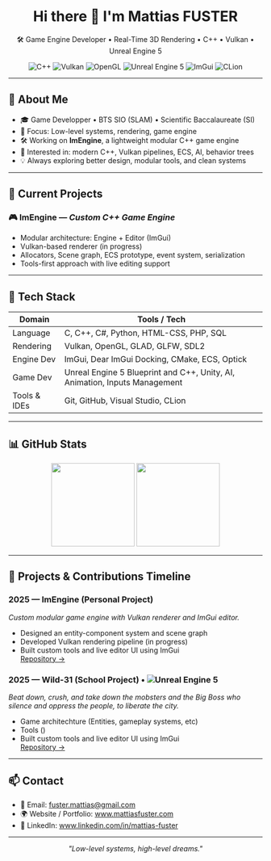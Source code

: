 <h1 align="center">Hi there 👋 I'm Mattias FUSTER</h1>

<p align="center">
  🛠️ Game Engine Developer • Real-Time 3D Rendering • C++ • Vulkan • Unreal Engine 5
</p>

<p align="center">
  <img src="https://img.shields.io/badge/C%2B%2B-17%2F20-blue.svg" alt="C++"/>
  <img src="https://img.shields.io/badge/Vulkan-API-red" alt="Vulkan"/>
  <img src="https://img.shields.io/badge/OpenGL-Graphics-green.svg" alt="OpenGL"/>
  <img src="https://img.shields.io/badge/Unreal%20Engine-5-black?logo=unrealengine" alt="Unreal Engine 5"/>
  <img src="https://img.shields.io/badge/ImGui-Docking-yellow" alt="ImGui"/>
  <img src="https://img.shields.io/badge/CLion-IDE-green?logo=jetbrains" alt="CLion"/>
</p>

---

## 🧠 About Me

- 🎓 Game Developper • BTS SIO (SLAM) • Scientific Baccalaureate (SI)
- 🧱 Focus: Low-level systems, rendering, game engine
- 🛠️ Working on **ImEngine**, a lightweight modular C++ game engine
- 🧪 Interested in: modern C++, Vulkan pipelines, ECS, AI, behavior trees
- 💡 Always exploring better design, modular tools, and clean systems

---

## 🔧 Current Projects

### 🎮 ImEngine — *Custom C++ Game Engine*
- Modular architecture: Engine + Editor (ImGui)
- Vulkan-based renderer (in progress)
- Allocators, Scene graph, ECS prototype, event system, serialization
- Tools-first approach with live editing support

---

## 🧰 Tech Stack

| Domain            | Tools / Tech                                                                 |
|-------------------|------------------------------------------------------------------------------|
| Language          | C, C++, C#, Python, HTML-CSS, PHP, SQL                                       |
| Rendering         | Vulkan, OpenGL, GLAD, GLFW, SDL2                                             |
| Engine Dev        | ImGui, Dear ImGui Docking, CMake, ECS, Optick                                |
| Game Dev          | Unreal Engine 5 Blueprint and C++, Unity, AI, Animation, Inputs Management   |
| Tools & IDEs      | Git, GitHub, Visual Studio, CLion                                            |

---

## 📊 GitHub Stats

<p align="center">
  <img src="https://github-readme-stats.vercel.app/api?username=mattiasfuster&show_icons=true&theme=tokyonight&count_private=true&hide_title=true" height="165">
  <img src="https://github-readme-stats.vercel.app/api/top-langs/?username=mattiasfuster&layout=compact&theme=tokyonight" height="165">
</p>

---

## 📅 Projects & Contributions Timeline

### 2025 — **ImEngine** (Personal Project)
*Custom modular game engine with Vulkan renderer and ImGui editor.*  
- Designed an entity-component system and scene graph  
- Developed Vulkan rendering pipeline (in progress)  
- Built custom tools and live editor UI using ImGui  
[Repository →](https://github.com/mattiasfuster/ImEngine)

### 2025 — **Wild-31** (School Project) • <img src="https://img.shields.io/badge/Unreal%20Engine-5-black?logo=unrealengine" alt="Unreal Engine 5"/>
*Beat down, crush, and take down the mobsters and the Big Boss who silence and oppress the people, to liberate the city.*  
- Game architechture (Entities, gameplay systems, etc)
- Tools ()  
- Built custom tools and live editor UI using ImGui  
[Repository →](https://github.com/mattiasfuster/ImEngine)

---

## 📫 Contact

- 📧 Email: fuster.mattias@gmail.com
- 🌍 Website / Portfolio: www.mattiasfuster.com  
- 💼 LinkedIn: www.linkedin.com/in/mattias-fuster  

---

<p align="center">
  <i>"Low-level systems, high-level dreams."</i>
</p>
